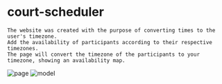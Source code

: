 # court-scheduler

```
The website was created with the purpose of converting times to the user's timezone.
Add the availability of participants according to their respective timezones.
The page will convert the timezone of the participants to your timezone, showing an availability map.
```
![page](https://github.com/user-attachments/assets/7ccbb9d3-a9aa-48f3-8a10-bc7d27b27478)
![model](https://github.com/user-attachments/assets/44c9dbc2-0f3b-4444-bff9-a2a4b586dfa8)
